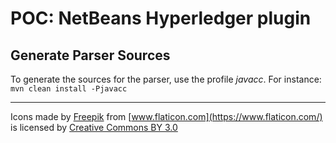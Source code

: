 # POC: NetBeans Hyperledger plugin

## Generate Parser Sources

To generate the sources for the parser, use the profile _javacc_. For instance: `mvn clean install -Pjavacc`

---

Icons made by [Freepik](http://www.freepik.com)
from [www.flaticon.com](https://www.flaticon.com/) 
is licensed by [Creative Commons BY 3.0](http://creativecommons.org/licenses/by/3.0/)